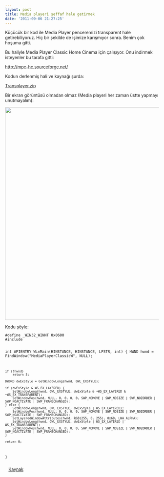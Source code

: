 ```yaml
---
layout: post
title: Media playeri şeffaf hale getirmek
date: '2011-09-06 21:27:25'
---
```


Küçücük bir kod ile Media Player penceremizi transparent hale getirebiliyoruz. Hiç bir şekilde de işimize karışmıyor sonra. Benim çok hoşuma gitti.

Bu haliyle Media Player Classic Home Cinema için çalışıyor. Onu indirmek isteyenler bu tarafa gitti:

<a href="http://mpc-hc.sourceforge.net/">http://mpc-hc.sourceforge.net/</a>

Kodun derlenmiş hali ve kaynağı şurda:

<a href="http://www.virtualdub.org/downloads/transplayer.zip">Transplayer.zip</a>

Bir ekran görüntüsü olmadan olmaz (Media playeri her zaman üstte yapmayı unutmayalım):
<p style="text-align: center;"><a href="http://devdala.files.wordpress.com/2011/09/transblog.jpg"><img class="aligncenter" src="http://devdala.files.wordpress.com/2011/09/transblog.jpg" alt="" width="724" height="698" /></a></p>
Kodu şöyle:

<code>
<pre lang="cpp" line="1">
#define _WIN32_WINNT 0x0600
#include <windows.h>

int APIENTRY WinMain(HINSTANCE, HINSTANCE, LPSTR, int) {
	HWND hwnd = FindWindow("MediaPlayerClassicW", NULL);

	if (!hwnd)
		return 5;

	DWORD dwExStyle = GetWindowLong(hwnd, GWL_EXSTYLE);

	if (dwExStyle & WS_EX_LAYERED) {
		SetWindowLong(hwnd, GWL_EXSTYLE, dwExStyle & ~WS_EX_LAYERED & ~WS_EX_TRANSPARENT);
		SetWindowPos(hwnd, NULL, 0, 0, 0, 0, SWP_NOMOVE | SWP_NOSIZE | SWP_NOZORDER | SWP_NOACTIVATE | SWP_FRAMECHANGED);
	} else {
		SetWindowLong(hwnd, GWL_EXSTYLE, dwExStyle | WS_EX_LAYERED);
		SetWindowPos(hwnd, NULL, 0, 0, 0, 0, SWP_NOMOVE | SWP_NOSIZE | SWP_NOZORDER | SWP_NOACTIVATE | SWP_FRAMECHANGED);
		SetLayeredWindowAttributes(hwnd, RGB(255, 0, 255), 0x60, LWA_ALPHA);
		SetWindowLong(hwnd, GWL_EXSTYLE, dwExStyle | WS_EX_LAYERED | WS_EX_TRANSPARENT);
		SetWindowPos(hwnd, NULL, 0, 0, 0, 0, SWP_NOMOVE | SWP_NOSIZE | SWP_NOZORDER | SWP_NOACTIVATE | SWP_FRAMECHANGED);
	}

	return 0;
}
</pre>
</code>
<a href="http://www.virtualdub.org/blog/archives/archive_2011-m04.php">Kaynak</a>